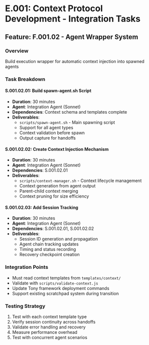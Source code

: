 # E.001: Context Protocol Development - Integration Tasks

## Feature: F.001.02 - Agent Wrapper System

### Overview
Build execution wrapper for automatic context injection into spawned agents

### Task Breakdown

#### S.001.02.01: Build spawn-agent.sh Script
- **Duration**: 30 minutes
- **Agent**: Integration Agent (Sonnet)
- **Dependencies**: Context schema and templates complete
- **Deliverables**:
  - `scripts/spawn-agent.sh` - Main spawning script
  - Support for all agent types
  - Context validation before spawn
  - Output capture for handoffs

#### S.001.02.02: Create Context Injection Mechanism  
- **Duration**: 30 minutes
- **Agent**: Integration Agent (Sonnet)
- **Dependencies**: S.001.02.01
- **Deliverables**:
  - `scripts/context-manager.sh` - Context lifecycle management
  - Context generation from agent output
  - Parent-child context merging
  - Context pruning for size efficiency

#### S.001.02.03: Add Session Tracking
- **Duration**: 30 minutes
- **Agent**: Integration Agent (Sonnet)  
- **Dependencies**: S.001.02.01, S.001.02.02
- **Deliverables**:
  - Session ID generation and propagation
  - Agent chain tracking updates
  - Timing and status recording
  - Recovery checkpoint creation

### Integration Points
- Must read context templates from `templates/context/`
- Validate with `scripts/validate-context.js`
- Update Tony framework deployment commands
- Support existing scratchpad system during transition

### Testing Strategy
1. Test with each context template type
2. Verify session continuity across handoffs
3. Validate error handling and recovery
4. Measure performance overhead
5. Test with concurrent agent scenarios